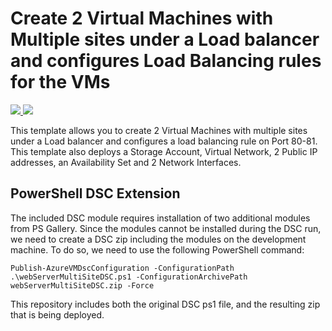 # Create 2 Virtual Machines with Multiple sites under a Load balancer and configures Load Balancing rules for the VMs

<a href="https://portal.azure.com/#create/Microsoft.Template/uri/https%3A%2F%2Fraw.githubusercontent.com%2FDivineOps%2Filb-multi-site%2Fmaster%2Fazuredeploy.json" target="_blank">
    <img src="http://azuredeploy.net/deploybutton.png"/>
</a>
<a href="http://armviz.io/#/?load=https%3A%2F%2Fraw.githubusercontent.com%2FDivineOps%2Filb-multi-site%2Fmaster%2Fazuredeploy.json" target="_blank">
    <img src="http://armviz.io/visualizebutton.png"/>
</a>

This template allows you to create 2 Virtual Machines with multiple sites under a Load balancer and configures a load balancing rule on Port 80-81. 
<br />
This template also deploys a Storage Account, Virtual Network, 2 Public IP addresses, an Availability Set and 2 Network Interfaces.
<br />

## PowerShell DSC Extension
The included DSC module requires installation of two additional modules from PS Gallery. Since the modules cannot be installed during the DSC run, we need to create a DSC zip including the modules on the development machine. To do so, we need to use the following PowerShell command:
```
Publish-AzureVMDscConfiguration -ConfigurationPath .\webServerMultiSiteDSC.ps1 -ConfigurationArchivePath webServerMultiSiteDSC.zip -Force
```
This repository includes both the original DSC ps1 file, and the resulting zip that is being deployed. 

